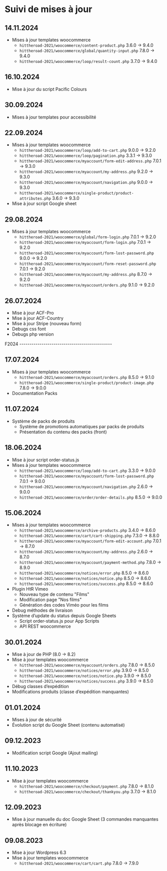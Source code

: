 # Suivi de mises à jour

## 14.11.2024

* Mises à jour templates woocommerce
  * `hittheroad-2021/woocommerce/content-product.php` 3.6.0 → 9.4.0
  * `hittheroad-2021/woocommerce/global/quantity-input.php` 7.8.0 → 9.4.0
  * `hittheroad-2021/woocommerce/loop/result-count.php` 3.7.0 → 9.4.0

## 16.10.2024

* Mise à jour du script Pacific Colours

## 30.09.2024

* Mises à jour templates pour accessibilité

## 22.09.2024

* Mises à jour templates woocommerce
  * `hittheroad-2021/woocommerce/loop/add-to-cart.php` 9.0.0 → 9.2.0
  * `hittheroad-2021/woocommerce/loop/pagination.php` 3.3.1 → 9.3.0
  * `hittheroad-2021/woocommerce/myaccount/form-edit-address.php` 7.0.1 → 9.3.0
  * `hittheroad-2021/woocommerce/myaccount/my-address.php` 9.2.0 → 9.3.0
  * `hittheroad-2021/woocommerce/myaccount/navigation.php` 9.0.0 → 9.3.0
  * `hittheroad-2021/woocommerce/single-product/product-attributes.php` 3.6.0 → 9.3.0
* Mise à jour script Google sheet

## 29.08.2024

* Mises à jour templates woocommerce
  * `hittheroad-2021/woocommerce/global/form-login.php` 7.0.1 → 9.2.0
  * `hittheroad-2021/woocommerce/myaccount/form-login.php` 7.0.1 → 9.2.0
  * `hittheroad-2021/woocommerce/myaccount/form-lost-password.php` 9.0.0 → 9.2.0
  * `hittheroad-2021/woocommerce/myaccount/form-reset-password.php` 7.0.1 → 9.2.0
  * `hittheroad-2021/woocommerce/myaccount/my-address.php` 8.7.0 → 9.2.0
  * `hittheroad-2021/woocommerce/myaccount/orders.php` 9.1.0 → 9.2.0

## 26.07.2024

* Mise à jour ACF-Pro
* Mise à jour ACF-Country
* Mise à jour Stripe (nouveau form)
* Debugs css font
* Debugs php version

F2024 ----------------------------------------------

## 17.07.2024

* Mises à jour templates woocommerce
  * `hittheroad-2021/woocommerce/myaccount/orders.php` 8.5.0 → 9.1.0
  * `hittheroad-2021/woocommerce/single-product/product-image.php` 7.8.0 → 9.0.0
* Documentation Packs

## 11.07.2024

* Système de packs de produits
  * Système de promotions automatiques par packs de produits
  * Présentation du contenu des packs (front)

## 18.06.2024

* Mise à jour script order-status.js
* Mises à jour templates woocommerce
  * `hittheroad-2021/woocommerce/loop/add-to-cart.php` 3.3.0 → 9.0.0
  * `hittheroad-2021/woocommerce/myaccount/form-lost-password.php` 7.0.1 → 9.0.0
  * `hittheroad-2021/woocommerce/myaccount/navigation.php` 2.6.0 → 9.0.0
  * `hittheroad-2021/woocommerce/order/order-details.php` 8.5.0 → 9.0.0

## 15.06.2024

* Mises à jour templates woocommerce
  * `hittheroad-2021/woocommerce/archive-products.php` 3.4.0 → 8.6.0
  * `hittheroad-2021/woocommerce/cart/cart-shipping.php` 7.3.0 → 8.8.0
  * `hittheroad-2021/woocommerce/myaccount/form-edit-account.php` 7.0.1 → 8.7.0
  * `hittheroad-2021/woocommerce/myaccount/my-address.php` 2.6.0 → 8.7.0
  * `hittheroad-2021/woocommerce/myaccount/payment-method.php` 7.8.0 → 8.9.0
  * `hittheroad-2021/woocommerce/notices/error.php` 8.5.0 → 8.6.0
  * `hittheroad-2021/woocommerce/notices/notice.php` 8.5.0 → 8.6.0
  * `hittheroad-2021/woocommerce/notices/success.php` 8.5.0 → 8.6.0
* Plugin HtR Vimeo
  * Nouveau type de contenu "Films"
  * Modification page "Nos films"
  * Génération des codes Viméo pour les films
* Debug méthodes de livraison
* Système d’update du status depuis Google Sheets
  * Script order-status.js pour App Scripts
  * API REST woocommerce

## 30.01.2024

* Mise à jour de PHP (8.0 → 8.2)
* Mise à jour templates woocommerce
  * `hittheroad-2021/woocommerce/myaccount/orders.php` 7.8.0 → 8.5.0
  * `hittheroad-2021/woocommerce/notices/error.php` 3.9.0 → 8.5.0
  * `hittheroad-2021/woocommerce/notices/notice.php` 3.9.0 → 8.5.0
  * `hittheroad-2021/woocommerce/notices/success.php` 3.9.0 → 8.5.0
* Débug classes d’expédition
* Modifications produits (classe d’expédition manquantes)

## 01.01.2024

* Mises à jour de sécurité
* Évolution script du Google Sheet (contenu automatisé)

## 09.12.2023

* Modification script Google (Ajout mailing)

## 11.10.2023

* Mise à jour templates woocommerce
  * `hittheroad-2021/woocommerce/checkout/payment.php` 7.8.0 → 8.1.0
  * `hittheroad-2021/woocommerce/checkout/thankyou.php` 3.7.0 → 8.1.0

## 12.09.2023

* Mise à jour manuelle du doc Google Sheet (3 commandes manquantes après blocage en écriture)

## 09.08.2023

* Mise à jour Wordpress 6.3
* Mise à jour templates woocommerce
  * `hittheroad-2021/woocommerce/cart/cart.php` 7.8.0 → 7.9.0
